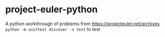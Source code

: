 # project-euler-python
A python workthrough of problems from https://projecteuler.net/archives
`python -m unittest discover -s test` to test